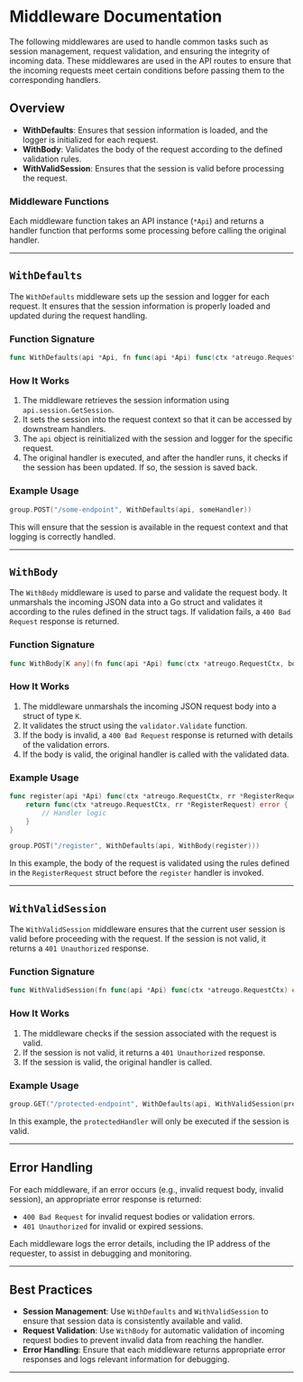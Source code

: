 # Middleware Documentation

The following middlewares are used to handle common tasks such as session management, request validation, and ensuring the integrity of incoming data. These middlewares are used in the API routes to ensure that the incoming requests meet certain conditions before passing them to the corresponding handlers.

## Overview

- **WithDefaults**: Ensures that session information is loaded, and the logger is initialized for each request.
- **WithBody**: Validates the body of the request according to the defined validation rules.
- **WithValidSession**: Ensures that the session is valid before processing the request.

### Middleware Functions

Each middleware function takes an API instance (`*Api`) and returns a handler function that performs some processing before calling the original handler.

---

## `WithDefaults`

The `WithDefaults` middleware sets up the session and logger for each request. It ensures that the session information is properly loaded and updated during the request handling.

### Function Signature

```go
func WithDefaults(api *Api, fn func(api *Api) func(ctx *atreugo.RequestCtx) error) func(ctx *atreugo.RequestCtx) error
```

### How It Works

1. The middleware retrieves the session information using `api.session.GetSession`.
2. It sets the session into the request context so that it can be accessed by downstream handlers.
3. The `api` object is reinitialized with the session and logger for the specific request.
4. The original handler is executed, and after the handler runs, it checks if the session has been updated. If so, the session is saved back.

### Example Usage

```go
group.POST("/some-endpoint", WithDefaults(api, someHandler))
```

This will ensure that the session is available in the request context and that logging is correctly handled.

---

## `WithBody`

The `WithBody` middleware is used to parse and validate the request body. It unmarshals the incoming JSON data into a Go struct and validates it according to the rules defined in the struct tags. If validation fails, a `400 Bad Request` response is returned.

### Function Signature

```go
func WithBody[K any](fn func(api *Api) func(ctx *atreugo.RequestCtx, body K) error) func(api *Api) func(ctx *atreugo.RequestCtx) error
```

### How It Works

1. The middleware unmarshals the incoming JSON request body into a struct of type `K`.
2. It validates the struct using the `validator.Validate` function.
3. If the body is invalid, a `400 Bad Request` response is returned with details of the validation errors.
4. If the body is valid, the original handler is called with the validated data.

### Example Usage

```go
func register(api *Api) func(ctx *atreugo.RequestCtx, rr *RegisterRequest) error {
    return func(ctx *atreugo.RequestCtx, rr *RegisterRequest) error {
        // Handler logic
    }
}

group.POST("/register", WithDefaults(api, WithBody(register)))
```

In this example, the body of the request is validated using the rules defined in the `RegisterRequest` struct before the `register` handler is invoked.

---

## `WithValidSession`

The `WithValidSession` middleware ensures that the current user session is valid before proceeding with the request. If the session is not valid, it returns a `401 Unauthorized` response.

### Function Signature

```go
func WithValidSession(fn func(api *Api) func(ctx *atreugo.RequestCtx) error) func(api *Api) func(ctx *atreugo.RequestCtx) error
```

### How It Works

1. The middleware checks if the session associated with the request is valid.
2. If the session is not valid, it returns a `401 Unauthorized` response.
3. If the session is valid, the original handler is called.

### Example Usage

```go
group.GET("/protected-endpoint", WithDefaults(api, WithValidSession(protectedHandler)))
```

In this example, the `protectedHandler` will only be executed if the session is valid.

---

## Error Handling

For each middleware, if an error occurs (e.g., invalid request body, invalid session), an appropriate error response is returned:

- `400 Bad Request` for invalid request bodies or validation errors.
- `401 Unauthorized` for invalid or expired sessions.

Each middleware logs the error details, including the IP address of the requester, to assist in debugging and monitoring.

---

## Best Practices

- **Session Management**: Use `WithDefaults` and `WithValidSession` to ensure that session data is consistently available and valid.
- **Request Validation**: Use `WithBody` for automatic validation of incoming request bodies to prevent invalid data from reaching the handler.
- **Error Handling**: Ensure that each middleware returns appropriate error responses and logs relevant information for debugging.

---
